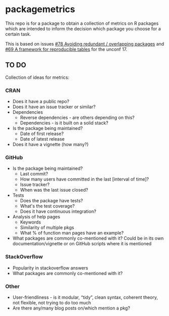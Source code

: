 # packagemetrics

This repo is for a package to obtain a collection of metrics on R packages which are intended to inform the decision which package you choose for a certain task.

This is based on issues [#78 Avoiding redundant / overlapping packages](https://github.com/ropensci/unconf17/issues/78) and [#69 A framework for reproducible tables](https://github.com/ropensci/unconf17/issues/69) for the unconf 17.


## TO DO

Collection of ideas for metrics:


### CRAN

- Does it have a public repo?
- Does it have an issue tracker or similar?
- Dependencies
    - Reverse dependencies - are others depending on this?
    - Dependencies - is it built on a solid stack?
- Is the package being maintained?
    - Date of first release?
    - Date of latest release
- Does it have a vignette (how many?)


### GitHub

- Is the package being maintained?
    - Last commit?
    - How many users have committed in the last [interval of time]?
    - Issue tracker?
    - When was the last issue closed?
- Tests    
    - Does the package have tests?
    - What's the test coverage?
    - Does it have continuous integration?
- Analysis of help pages 
    - Keywords
    - Similarity of multiple pkgs
    - What % of function man pages have an example?
- What packages are commonly co-mentioned with it?  Could be in its own documentation/vignette or on GitHub scripts where it is mentioned


### StackOverflow

- Popularity in stackoverflow answers 
- What packages are commonly co-mentioned with it?



### Other

- User-friendliness - is it modular, “tidy”, clean syntax, coherent theory, not flexible, not trying to do too much
- Are there any/many blog posts on/which mention a pkg?
